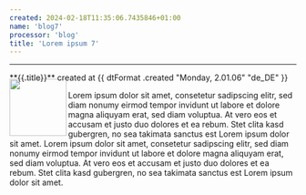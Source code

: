 ```yaml
---
created: 2024-02-18T11:35:06.7435846+01:00
name: 'blog7'
processor: 'blog'
title: 'Lorem ipsum 7'
---
```

<hr/>
**{{.title}}** created at {{ dtFormat .created "Monday, 2.01.06" "de_DE" }}

<img loading="lazy" style="margin-top: -20px;" align="left" src="/images/logo.png" alt="" width="100px"/>Lorem ipsum dolor sit amet, consetetur sadipscing elitr, sed diam nonumy eirmod tempor invidunt ut labore et dolore magna aliquyam erat, sed diam voluptua. At vero eos et accusam et justo duo dolores et ea rebum. Stet clita kasd gubergren, no sea takimata sanctus est Lorem ipsum dolor sit amet. Lorem ipsum dolor sit amet, consetetur sadipscing elitr, sed diam nonumy eirmod tempor invidunt ut labore et dolore magna aliquyam erat, sed diam voluptua. At vero eos et accusam et justo duo dolores et ea rebum. Stet clita kasd gubergren, no sea takimata sanctus est Lorem ipsum dolor sit amet.

